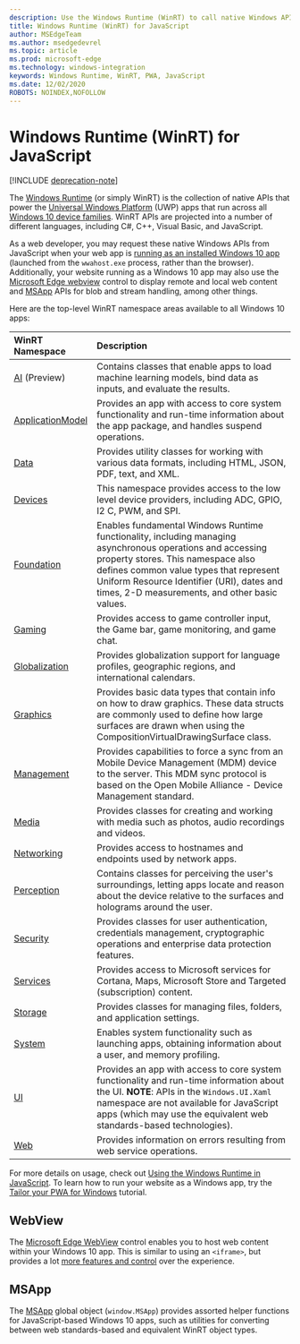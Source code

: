 ```yaml
---
description: Use the Windows Runtime (WinRT) to call native Windows APIs from your JavaScript app.
title: Windows Runtime (WinRT) for JavaScript
author: MSEdgeTeam
ms.author: msedgedevrel
ms.topic: article
ms.prod: microsoft-edge
ms.technology: windows-integration
keywords: Windows Runtime, WinRT, PWA, JavaScript
ms.date: 12/02/2020
ROBOTS: NOINDEX,NOFOLLOW
---
```

# Windows Runtime (WinRT) for JavaScript  

[!INCLUDE [deprecation-note](../includes/legacy-edge-note.md)]  

The [Windows Runtime](/windows/uwp/get-started/universal-application-platform-guide#how-the-universal-windows-platform-relates-to-windows-runtime-apis) \(or simply WinRT\) is the collection of native APIs that power the [Universal Windows Platform](/windows/uwp/get-started/universal-application-platform-guide) \(UWP\) apps that run across all [Windows 10 device families](/uwp/extension-sdks/device-families-overview).  WinRT APIs are projected into a number of different languages, including C#, C++, Visual Basic, and JavaScript.  

As a web developer, you may request these native Windows APIs from JavaScript when your web app is [running as an installed Windows 10 app](../progressive-web-apps/windows-features.md#set-up-and-run-your-universal-windows-app) \(launched from the `wwahost.exe` process, rather than the browser\).  Additionally, your website running as a Windows 10 app may also use the [Microsoft Edge webview](#webview) control to display remote and local web content and [MSApp](#msapp) APIs for blob and stream handling, among other things.  

Here are the top-level WinRT namespace areas available to all Windows 10 apps:  

| WinRT Namespace | Description |  
|:--- |:--- |  
| [AI](/uwp/api/windows.AI.MachineLearning.Preview) \(Preview\) | Contains classes that enable apps to load machine learning models, bind data as inputs, and evaluate the results.  |  
| [ApplicationModel](/uwp/api/windows.applicationmodel) | Provides an app with access to core system functionality and run-time information about the app package, and handles suspend operations.  |  
| [Data](/uwp/api/windows.data.html) | Provides utility classes for working with various data formats, including HTML, JSON, PDF, text, and XML.  |  
| [Devices](/uwp/api/windows.devices) | This namespace provides access to the low level device providers, including ADC, GPIO, I2 C, PWM, and SPI.  |  
| [Foundation](/uwp/api/windows.foundation) | Enables fundamental Windows Runtime functionality, including managing asynchronous operations and accessing property stores.  This namespace also defines common value types that represent Uniform Resource Identifier \(URI\), dates and times, 2-D measurements, and other basic values.  |  
| [Gaming](/uwp/api/windows.gaming.input) |Provides access to game controller input, the Game bar, game monitoring, and game chat.  |  
| [Globalization](/uwp/api/windows.globalization) | Provides globalization support for language profiles, geographic regions, and international calendars.  |  
| [Graphics](/uwp/api/windows.graphics) | Provides basic data types that contain info on how to draw graphics.  These data structs are commonly used to define how large surfaces are drawn when using the CompositionVirtualDrawingSurface class.  |  
| [Management](/uwp/api/windows.management) | Provides capabilities to force a sync from an Mobile Device Management \(MDM\) device to the server.  This MDM sync protocol is based on the Open Mobile Alliance - Device Management standard.  |  
| [Media](/uwp/api/windows.media) | Provides classes for creating and working with media such as photos, audio recordings and videos.  |  
| [Networking](/uwp/api/windows.networking) | Provides access to hostnames and endpoints used by network apps.  |  
| [Perception](/uwp/api/windows.perception) | Contains classes for perceiving the user's surroundings, letting apps locate and reason about the device relative to the surfaces and holograms around the user.  |  
| [Security](/uwp/api/windows.security.authentication.identity) | Provides classes for user authentication, credentials management, cryptographic operations and enterprise data protection features.  |  
| [Services](/uwp/api/windows.services.cortana) | Provides access to Microsoft services for Cortana, Maps, Microsoft Store and Targeted \(subscription\) content.  |  
| [Storage](/uwp/api/windows.storage) | Provides classes for managing files, folders, and application settings.  |  
| [System](/uwp/api/windows.system) | Enables system functionality such as launching apps, obtaining information about a user, and memory profiling.  |  
| [UI](/uwp/api/windows.ui) | Provides an app with access to core system functionality and run-time information about the UI.  **NOTE**:  APIs in the `Windows.UI.Xaml` namespace are not available for JavaScript apps \(which may use the equivalent web standards-based technologies\).  |  
| [Web](/uwp/api/windows.web) | Provides information on errors resulting from web service operations.  |  

For more details on usage, check out [Using the Windows Runtime in JavaScript](./using-the-windows-runtime-in-javascript.md).  To learn how to run your website as a Windows app, try the [Tailor your PWA for Windows](../progressive-web-apps/windows-features.md) tutorial.  

## WebView  

The [Microsoft Edge WebView](../hosting/webview/index.md) control enables you to host web content within your Windows 10 app.  This is similar to using an `<iframe>`, but provides a lot [more features and control](../hosting/webview/index.md#webview-versus-iframe) over the experience.  

## MSApp  

The [MSApp](./reference/msapp.md) global object \(`window.MSApp`\) provides assorted helper functions for JavaScript-based Windows 10 apps, such as utilities for converting between web standards-based and equivalent WinRT object types.  
